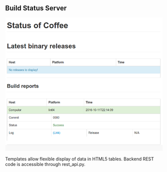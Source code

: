 Build Status Server
-------------------

![Preview image in action](preview.png "Server running with some data")

Templates allow flexible display of data in HTML5 tables.
Backend REST code is accessible through rest_api.py.
